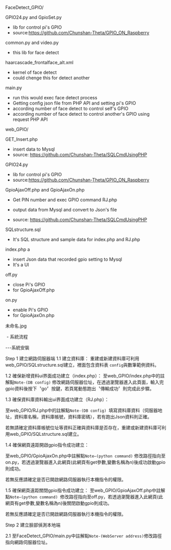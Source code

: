 FaceDetect_GPIO/

GPIO24.py and GpioSet.py	

  - lib for control pi's GPIO
  - source:https://github.com/Chunshan-Theta/GPIO_ON_Raspberry
  
common.py and video.py

  - this lib for face detect
  
haarcascade_frontalface_alt.xml

  - kernel of face detect
  - could chenge this for detect another
  
main.py

  - run this would exec face detect process
  - Getting config json file from PHP API and setting pi's GPIO
  - according number of face detect to control self's GPIO
  - according number of face detect to control another's GPIO using request PHP API


web_GPIO/

GET_Insert.php	

  - insert data to Mysql
  - source: https://github.com/Chunshan-Theta/SQLCmdUsingPHP
  
GPIO24.py	

  - lib for control pi's GPIO
  - source:https://github.com/Chunshan-Theta/GPIO_ON_Raspberry 
  
GpioAjaxOff.php	and GpioAjaxOn.php	

  - Get PIN number and exec GPIO command 
RJ.php	

  - output data from Mysql and convert to Json's file 
  - source: https://github.com/Chunshan-Theta/SQLCmdUsingPHP
  
SQLstructure.sql	

  - It's SQL structure and sample data for index.php and RJ.php
  
index.php	a

  - insert Json data that recorded gpio setting to Mysql
  - It's a UI
  
off.py	

  - close Pi's GPIO 
  - for GpioAjaxOff.php
  
on.py

  - enable Pi's GPIO 
  - for GpioAjaxOn.php
  
未命名.jpg

  - 系統流程


---系統安裝

Step 1 建立網路伺服器端
1.1    建立資料庫：
重建或新建資料庫可利用web_GPIO/SQLstructure.sql建立，裡面包含資料表 `config`與數筆範例資料。

1.2    確保新增資料ui界面成功建立（index.php）：
至web_GPIO/index.php中的註解點`Note-(DB config)` 修改網路伺服器位址，在透過瀏覽器進入此頁面，輸入完gpio資料後按下〝go〞按鍵，若頁尾動態跑出〝傳輸成功〞則完成此步驟。



1.3    確保資料庫資料輸出ui界面成功建立（RJ.php）：

至web_GPIO/RJ.php中的註解點`Note-(DB config) `填寫資料庫資料（伺服器地址，資料庫名稱，資料庫帳號，資料庫密碼），若有跑出Json資料則正確。

若無請確定資料庫帳號位址等資料正確與資料庫是否存在，重建或新建資料庫可利用web_GPIO/SQLstructure.sql建立。

1.4    確保網頁遠距開啟gpio指令成功建立：

至web_GPIO/GpioAjaxOn.php中註解點`Note—(python command)` 修改路徑指向至on.py，若透過瀏覽器進入此網頁(此網頁有get參數,變數名稱為n)後成功啟動gpio則成功。

若無反應請確定是否已開啟網路伺服器執行本機指令的權限。

1.5    確保網頁遠距關閉gpio指令成功建立：
至web_GPIO/GpioAjaxOff.php中註解點`Note—(python command) `修改路徑指向至off.py，若透過瀏覽器進入此網頁(此網頁有get參數,變數名稱為n)後關閉啟動gpio則成功。

若無反應請確定是否已開啟網路伺服器執行本機指令的權限。

Step 2  建立臉部偵測本地端

2.1 至FaceDetect_GPIO/main.py中註解點`Note-(WebServer address)`修改路徑指向網路伺服器位址。


        

